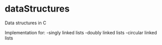 # dataStructures
Data structures in C 

Implementation for:
-singly linked lists
-doubly linked lists
-circular linked lists
 

